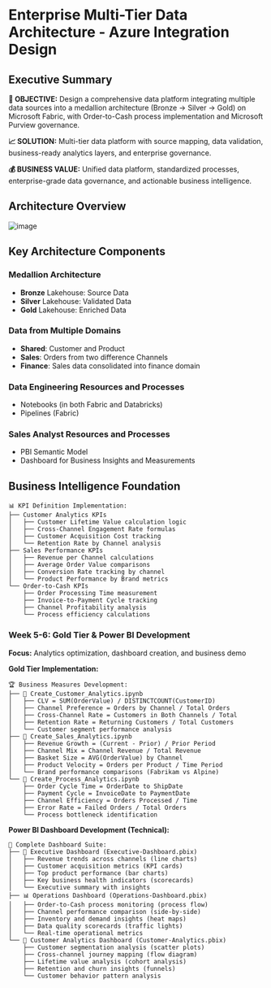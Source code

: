 # Enterprise Multi-Tier Data Architecture - Azure Integration Design

## Executive Summary

**🎯 OBJECTIVE:** Design a comprehensive data platform integrating multiple data sources into a medallion architecture (Bronze → Silver → Gold) on Microsoft Fabric, with Order-to-Cash process implementation and Microsoft Purview governance.

**📈 SOLUTION:** Multi-tier data platform with source mapping, data validation, business-ready analytics layers, and enterprise governance.

**💰 BUSINESS VALUE:** Unified data platform, standardized processes, enterprise-grade data governance, and actionable business intelligence.

## Architecture Overview

![image](./maag_solution_architecture.png)

## Key Architecture Components 

### Medallion Architecture 

- **Bronze** Lakehouse: Source Data 
- **Silver** Lakehouse: Validated Data 
- **Gold** Lakehouse: Enriched Data 

### Data from Multiple Domains 

- **Shared**: Customer and Product 
- **Sales**: Orders from two difference Channels 
- **Finance**: Sales data consolidated into finance domain  

### Data Engineering Resources and Processes 

- Notebooks (in both Fabric and Databricks) 
- Pipelines (Fabric)

### Sales Analyst Resources and Processes 

- PBI Semantic Model 
- Dashboard for Business Insights and Measurements 



## Business Intelligence Foundation

```
📊 KPI Definition Implementation:
├── Customer Analytics KPIs
│   ├── Customer Lifetime Value calculation logic
│   ├── Cross-Channel Engagement Rate formulas
│   ├── Customer Acquisition Cost tracking
│   └── Retention Rate by Channel analysis
├── Sales Performance KPIs  
│   ├── Revenue per Channel calculations
│   ├── Average Order Value comparisons
│   ├── Conversion Rate tracking by channel
│   └── Product Performance by Brand metrics
└── Order-to-Cash KPIs
    ├── Order Processing Time measurement
    ├── Invoice-to-Payment Cycle tracking
    ├── Channel Profitability analysis
    └── Process efficiency calculations
```


### **Week 5-6: Gold Tier & Power BI Development**
**Focus:** Analytics optimization, dashboard creation, and business demo

**Gold Tier Implementation:**

```
🏆 Business Measures Development:
├── 📓 Create_Customer_Analytics.ipynb
│   ├── CLV = SUM(OrderValue) / DISTINCTCOUNT(CustomerID)
│   ├── Channel Preference = Orders by Channel / Total Orders  
│   ├── Cross-Channel Rate = Customers in Both Channels / Total
│   ├── Retention Rate = Returning Customers / Total Customers
│   └── Customer segment performance analysis
├── 📓 Create_Sales_Analytics.ipynb
│   ├── Revenue Growth = (Current - Prior) / Prior Period
│   ├── Channel Mix = Channel Revenue / Total Revenue
│   ├── Basket Size = AVG(OrderValue) by Channel
│   ├── Product Velocity = Orders per Product / Time Period
│   └── Brand performance comparisons (Fabrikam vs Alpine)
└── 📓 Create_Process_Analytics.ipynb
    ├── Order Cycle Time = OrderDate to ShipDate
    ├── Payment Cycle = InvoiceDate to PaymentDate  
    ├── Channel Efficiency = Orders Processed / Time
    ├── Error Rate = Failed Orders / Total Orders
    └── Process bottleneck identification
```

**Power BI Dashboard Development (Technical):**

```
📱 Complete Dashboard Suite:
├── 🎯 Executive Dashboard (Executive-Dashboard.pbix)
│   ├── Revenue trends across channels (line charts)
│   ├── Customer acquisition metrics (KPI cards)
│   ├── Top product performance (bar charts)
│   ├── Key business health indicators (scorecards)
│   └── Executive summary with insights
├── 📊 Operations Dashboard (Operations-Dashboard.pbix)
│   ├── Order-to-Cash process monitoring (process flow)
│   ├── Channel performance comparison (side-by-side)
│   ├── Inventory and demand insights (heat maps)
│   ├── Data quality scorecards (traffic lights)
│   └── Real-time operational metrics
└── 👥 Customer Analytics Dashboard (Customer-Analytics.pbix)
    ├── Customer segmentation analysis (scatter plots)
    ├── Cross-channel journey mapping (flow diagram)
    ├── Lifetime value analysis (cohort analysis)
    ├── Retention and churn insights (funnels)
    └── Customer behavior pattern analysis
```


